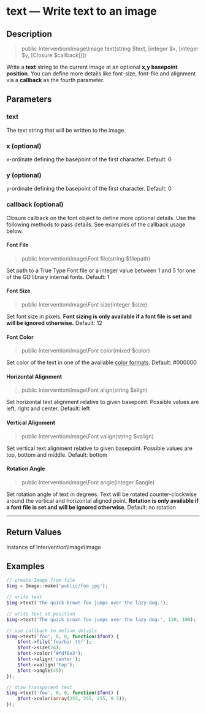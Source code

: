 # text — Write text to an image

## Description

> public Intervention\Image\Image text(string $text, [integer $x, [integer $y, [Closure $callback]]])

Write a **text** string to the current image at an optional **x,y basepoint position**. You can define more details like font-size, font-file and alignment via a **callback** as the fourth parameter.


## Parameters

### text
The text string that will be written to the image.

### x (optional)
x-ordinate defining the basepoint of the first character. Default: 0

### y (optional)
y-ordinate defining the basepoint of the first character. Default: 0

### callback (optional)
Closure callback on the font object to define more optional details. Use the following methods to pass details. See examples of the callback usage below.

#### Font File

> public Intervention\Image\Font file(string $filepath)

Set path to a True Type Font file or a integer value between 1 and 5 for one of the GD library internal fonts. Default: 1

#### Font Size

> public Intervention\Image\Font size(integer $size)

Set font size in pixels. **Font sizing is only available if a font file is set and will be ignored otherwise.** Default: 12

#### Font Color

> public Intervention\Image\Font color(mixed $color)

Set color of the text in one of the available [color formats](/getting_started/formats). Default: #000000

#### Horizontal Alignment

> public Intervention\Image\Font align(string $align)

Set horizontal text alignment relative to given basepoint. Possible values are left, right and center. Default: left

#### Vertical Alignment

> public Intervention\Image\Font valign(string $valign)

Set vertical text alignment relative to given basepoint. Possible values are top, bottom and middle. Default: bottom

#### Rotation Angle

> public Intervention\Image\Font angle(integer $angle)

Set rotation angle of text in degrees. Text will be rotated counter-clockwise around the vertical and horizontal aligned point. **Rotation is only available if a font file is set and will be ignored otherwise**. Default: no rotation

---

## Return Values
Instance of Intervention\Image\Image

<a name="examples"></a>

## Examples

```php
// create Image from file
$img = Image::make('public/foo.jpg');

// write text
$img->text('The quick brown fox jumps over the lazy dog.');

// write text at position
$img->text('The quick brown fox jumps over the lazy dog.', 120, 100);

// use callback to define details
$img->text('foo', 0, 0, function($font) {
    $font->file('foo/bar.ttf');
    $font->size(24);
    $font->color('#fdf6e3');
    $font->align('center');
    $font->valign('top');
    $font->angle(45);
});

// draw transparent text
$img->text('foo', 0, 0, function($font) {
    $font->color(array(255, 255, 255, 0.5));
});
```

